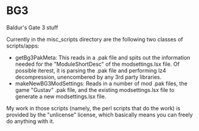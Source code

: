 # BG3
Baldur's Gate 3 stuff

Currently in the misc_scripts directory are the following two classes of scripts/apps:
* getBg3PakMeta: This reads in a .pak file and spits out the information needed for the "ModuleShortDesc" of the modsettings.lsx file. Of possible iterest, it is parsing the .pak file and performing lz4 decompression, unencombered by any 3rd party libraries.
* makeNewBG3ModSettings: Reads in a number of mod .pak files, the game "Gustav" .pak file, and the existing modsettings.lsx file to generate a new modsettings.lsx file.

My work in those scripts (namely, the perl scripts that do the work) is provided by the "unlicense" license, which basically means you can freely do anything with it.
